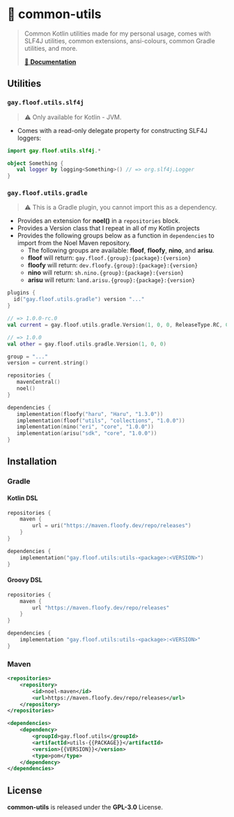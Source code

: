 # 🤹 common-utils
> Common Kotlin utilities made for my personal usage, comes with SLF4J utilities, common extensions, ansi-colours, common Gradle utilities, and more.
>
> [📜 **Documentation**](https://commons.floof.gay)

## Utilities
### `gay.floof.utils.slf4j`
> :warning: Only available for Kotlin - JVM.

- Comes with a read-only delegate property for constructing SLF4J loggers:

```kt
import gay.floof.utils.slf4j.*

object Something {
   val logger by logging<Something>() // => org.slf4j.Logger
}
```

### `gay.floof.utils.gradle`
> :warning: This is a Gradle plugin, you cannot import this as a dependency.

- Provides an extension for **noel()** in a `repositories` block.
- Provides a Version class that I repeat in all of my Kotlin projects
- Provides the following groups below as a function in `dependencies` to import from the Noel Maven repository.
   - The following groups are available: **floof**, **floofy**, **nino**, and **arisu**.
   - **floof** will return: `gay.floof.{group}:{package}:{version}`
   - **floofy** will return: `dev.floofy.{group}:{package}:{version}`
   - **nino** will return: `sh.nino.{group}:{package}:{version}`
   - **arisu** will return: `land.arisu.{group}:{package}:{version}`

```kt
plugins {
  id("gay.floof.utils.gradle") version "..."
}

// => 1.0.0-rc.0
val current = gay.floof.utils.gradle.Version(1, 0, 0, ReleaseType.RC, 0)

// => 1.0.0
val other = gay.floof.utils.gradle.Version(1, 0, 0)

group = "..."
version = current.string()

repositories {
   mavenCentral()
   noel()
}

dependencies {
   implementation(floofy("haru", "Haru", "1.3.0"))
   implementation(floof("utils", "collections", "1.0.0"))
   implementation(nino("eri", "core", "1.0.0"))
   implementation(arisu("sdk", "core", "1.0.0"))
}
```

## Installation
### Gradle
#### Kotlin DSL
```kotlin
repositories {
    maven {
        url = uri("https://maven.floofy.dev/repo/releases")
    }
}

dependencies {
    implementation("gay.floof.utils:utils-<package>:<VERSION>")
}
```

#### Groovy DSL
```groovy
repositories {
    maven {
        url "https://maven.floofy.dev/repo/releases"
    }
}

dependencies {
    implementation "gay.floof.utils:utils-<package>:<VERSION>"
}
```

### Maven
```xml
<repositories>
    <repository>
        <id>noel-maven</id>
        <url>https://maven.floofy.dev/repo/releases</url>
    </repository>
</repositories>
```

```xml
<dependencies>
    <dependency>
        <groupId>gay.floof.utils</groupId>
        <artifactId>utils-{{PACKAGE}}</artifactId>
        <version>{{VERSION}}</version>
        <type>pom</type>
    </dependency>
</dependencies>
```

## License
**common-utils** is released under the **GPL-3.0** License.
